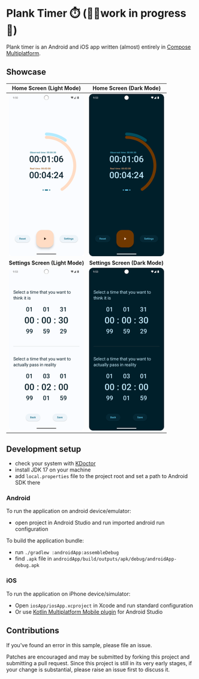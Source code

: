 # Plank Timer ⏱️ (👷🏻work in progress 🚧)

Plank timer is an Android and iOS app written (almost) entirely in [Compose Multiplatform](https://www.jetbrains.com/lp/compose-multiplatform/).

## Showcase

| **Home Screen (Light Mode)**                                                                              | **Home Screen (Dark Mode)**                                                                             |
|-----------------------------------------------------------------------------------------------------------|---------------------------------------------------------------------------------------------------------|
| <img src="screenshots/app_screenshot_1_light.png" alt="Home Screen Light mode" style="width:200px;"/>     | <img src="screenshots/app_screenshot_1_dark.png" alt="Home Screen Dark mode" style="width:200px;"/>     |
| **Settings Screen (Light Mode)**                                                                          | **Settings Screen (Dark Mode)**                                                                         |
| <img src="screenshots/app_screenshot_2_light.png" alt="Settings Screen Light mode" style="width:200px;"/> | <img src="screenshots/app_screenshot_2_dark.png" alt="Settings Screen Dark mode" style="width:200px;"/> |

## Development setup

- check your system with [KDoctor](https://github.com/Kotlin/kdoctor)
- install JDK 17 on your machine
- add `local.properties` file to the project root and set a path to Android SDK there

### Android

To run the application on android device/emulator:

- open project in Android Studio and run imported android run configuration

To build the application bundle:

- run `./gradlew :androidApp:assembleDebug`
- find `.apk` file in `androidApp/build/outputs/apk/debug/androidApp-debug.apk`

### iOS

To run the application on iPhone device/simulator:

- Open `iosApp/iosApp.xcproject` in Xcode and run standard configuration
- Or use [Kotlin Multiplatform Mobile plugin](https://plugins.jetbrains.com/plugin/14936-kotlin-multiplatform-mobile) for Android Studio

## Contributions

If you've found an error in this sample, please file an issue.

Patches are encouraged and may be submitted by forking this project and submitting a pull request. Since this project is still in its very early stages, if your change is substantial, please raise an
issue first to discuss it.

